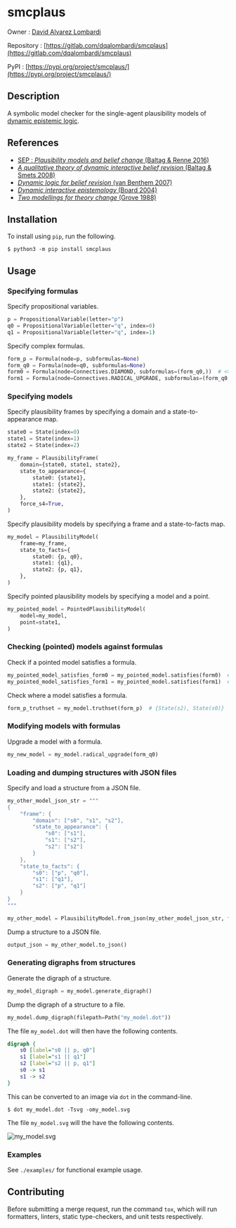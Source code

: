 # smcplaus

Owner : [David Alvarez Lombardi](https://linktr.ee/dqalombardi)

Repository : [https://gitlab.com/dqalombardi/smcplaus](https://gitlab.com/dqalombardi/smcplaus)

PyPI : [https://pypi.org/project/smcplaus/](https://pypi.org/project/smcplaus/)

## Description

A symbolic model checker for the single-agent plausibility models of [dynamic epistemic logic](https://plato.stanford.edu/entries/dynamic-epistemic/).

## References

- [SEP : *Plausibility models and belief change* (Baltag & Renne 2016)](https://plato.stanford.edu/entries/dynamic-epistemic/#PlauModeBeliChan)
- [*A qualitative theory of dynamic interactive belief revision* (Baltag & Smets 2008)](https://doi.org/10.1007/978-3-319-20451-2_39)
- [*Dynamic logic for belief revision* (van Benthem 2007)](https://doi.org/10.3166/jancl.17.129-155)
- [*Dynamic interactive epistemology* (Board 2004)](https://doi.org/10.1016/j.geb.2003.10.006)
- [*Two modellings for theory change* (Grove 1988)](https://doi.org/10.1007/BF00247909)

## Installation

To install using `pip`, run the following.

```shell
$ python3 -m pip install smcplaus
```

## Usage

### Specifying formulas

Specify propositional variables.
```python
p = PropositionalVariable(letter="p")
q0 = PropositionalVariable(letter="q", index=0)
q1 = PropositionalVariable(letter="q", index=1)
```

Specify complex formulas.

```python
form_p = Formula(node=p, subformulas=None)
form_q0 = Formula(node=q0, subformulas=None)
form0 = Formula(node=Connectives.DIAMOND, subformulas=(form_q0,))  # <>q0
form1 = Formula(node=Connectives.RADICAL_UPGRADE, subformulas=(form_q0, form0))  # [$q0]<>q0
```

### Specifying models

Specify plausibility frames by specifying a domain and a state-to-appearance map.

```python
state0 = State(index=0)
state1 = State(index=1)
state2 = State(index=2)

my_frame = PlausibilityFrame(
    domain={state0, state1, state2},
    state_to_appearance={
        state0: {state1},
        state1: {state2},
        state2: {state2},
    },
    force_s4=True,
)
```


Specify plausibility models by specifying a frame and a state-to-facts map.

```python
my_model = PlausibilityModel(
    frame=my_frame,
    state_to_facts={
        state0: {p, q0},
        state1: {q1},
        state2: {p, q1},
    },
)
```


Specify pointed plausibility models by specifying a model and a point.

```python
my_pointed_model = PointedPlausibilityModel(
    model=my_model,
    point=state1,
)
```

### Checking (pointed) models against formulas

Check if a pointed model satisfies a formula.

```python
my_pointed_model_satisfies_form0 = my_pointed_model.satisfies(form0)  # False
my_pointed_model_satisfies_form1 = my_pointed_model.satisfies(form1)  # True
```

Check where a model satisfies a formula.

```python
form_p_truthset = my_model.truthset(form_p)  # {State(s2), State(s0)}
```

### Modifying models with formulas

Upgrade a model with a formula.

```python
my_new_model = my_model.radical_upgrade(form_q0)
```

### Loading and dumping structures with JSON files

Specify and load a structure from a JSON file.

```python
my_other_model_json_str = """
{
    "frame": {
        "domain": ["s0", "s1", "s2"],
        "state_to_appearance": {
            "s0": ["s1"],
            "s1": ["s2"],
            "s2": ["s2"]
        }
    },
    "state_to_facts": {
        "s0": ["p", "q0"],
        "s1": ["q1"],
        "s2": ["p", "q1"]
    }
}
"""

my_other_model = PlausibilityModel.from_json(my_other_model_json_str, force_s4=True)
```

Dump a structure to a JSON file.

```python
output_json = my_other_model.to_json()
```

### Generating digraphs from structures

Generate the digraph of a structure.

```python
my_model_digraph = my_model.generate_digraph()
```

Dump the digraph of a structure to a file.

```python
my_model.dump_digraph(filepath=Path("my_model.dot"))
```

The file `my_model.dot` will then have the following contents.

```dot
digraph {
	s0 [label="s0 || p, q0"]
	s1 [label="s1 || q1"]
	s2 [label="s2 || p, q1"]
	s0 -> s1
	s1 -> s2
}
```

This can be converted to an image via `dot` in the command-line.

```shell
$ dot my_model.dot -Tsvg -omy_model.svg
```

The file `my_model.svg` will the have the following contents.

![my_model.svg](https://gitlab.com/dqalombardi/smcplaus/-/raw/main/images/my_model.svg)

### Examples

See `./examples/` for functional example usage.


## Contributing

Before submitting a merge request, run the command `tox`, which will run formatters, linters, static type-checkers, and unit tests respectively.
